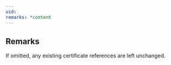```yaml
---
uid: 
remarks: *content
---
```

## Remarks  
 If omitted, any existing certificate references are left unchanged.